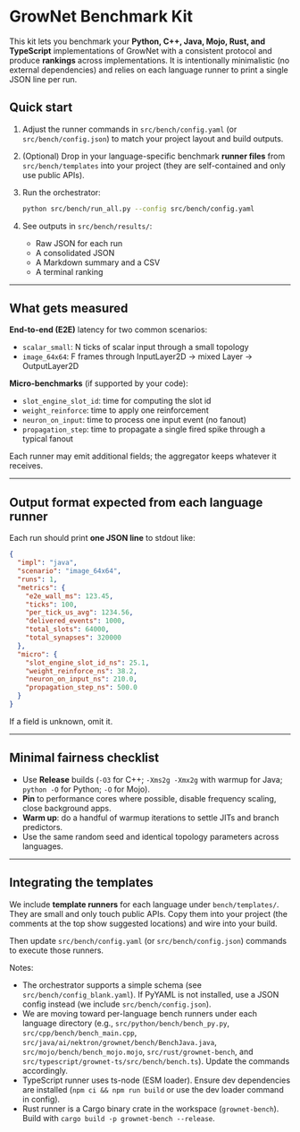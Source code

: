 # GrowNet Benchmark Kit

This kit lets you benchmark your **Python, C++, Java, Mojo, Rust, and TypeScript** implementations of GrowNet with a
consistent protocol and produce **rankings** across implementations. It is intentionally minimalistic
(no external dependencies) and relies on each language runner to print a single JSON line per run.

## Quick start

1. Adjust the runner commands in `src/bench/config.yaml` (or `src/bench/config.json`) to match your project layout and build outputs.
2. (Optional) Drop in your language-specific benchmark **runner files** from `src/bench/templates` into
   your project (they are self-contained and only use public APIs).
3. Run the orchestrator:
   
   ```bash
   python src/bench/run_all.py --config src/bench/config.yaml
   ```

4. See outputs in `src/bench/results/`:
   * Raw JSON for each run
   * A consolidated JSON
   * A Markdown summary and a CSV
   * A terminal ranking

---

## What gets measured

**End-to-end (E2E)** latency for two common scenarios:

- `scalar_small`: N ticks of scalar input through a small topology
- `image_64x64`: F frames through InputLayer2D → mixed Layer → OutputLayer2D

**Micro-benchmarks** (if supported by your code):

- `slot_engine_slot_id`: time for computing the slot id
- `weight_reinforce`: time to apply one reinforcement
- `neuron_on_input`: time to process one input event (no fanout)
- `propagation_step`: time to propagate a single fired spike through a typical fanout

Each runner may emit additional fields; the aggregator keeps whatever it receives.

---

## Output format expected from each language runner

Each run should print **one JSON line** to stdout like:

```json
{
  "impl": "java",
  "scenario": "image_64x64",
  "runs": 1,
  "metrics": {
    "e2e_wall_ms": 123.45,
    "ticks": 100,
    "per_tick_us_avg": 1234.56,
    "delivered_events": 1000,
    "total_slots": 64000,
    "total_synapses": 320000
  },
  "micro": {
    "slot_engine_slot_id_ns": 25.1,
    "weight_reinforce_ns": 38.2,
    "neuron_on_input_ns": 210.0,
    "propagation_step_ns": 500.0
  }
}
```

If a field is unknown, omit it.

---

## Minimal fairness checklist

- Use **Release** builds (`-O3` for C++; `-Xms2g -Xmx2g` with warmup for Java; `python -O`
  for Python; `-O` for Mojo).
- **Pin** to performance cores where possible, disable frequency scaling, close background apps.
- **Warm up**: do a handful of warmup iterations to settle JITs and branch predictors.
- Use the same random seed and identical topology parameters across languages.

---

## Integrating the templates

We include **template runners** for each language under `bench/templates/`. They are small and only
touch public APIs. Copy them into your project (the comments at the top show suggested locations)
and wire into your build.

Then update `src/bench/config.yaml` (or `src/bench/config.json`) commands to execute those runners.

Notes:
- The orchestrator supports a simple schema (see `src/bench/config_blank.yaml`). If PyYAML is not installed, use a JSON config instead (we include `src/bench/config.json`).
- We are moving toward per-language bench runners under each language directory (e.g., `src/python/bench/bench_py.py`, `src/cpp/bench/bench_main.cpp`, `src/java/ai/nektron/grownet/bench/BenchJava.java`, `src/mojo/bench/bench_mojo.mojo`, `src/rust/grownet-bench`, and `src/typescript/grownet-ts/src/bench/bench.ts`). Update the commands accordingly.
- TypeScript runner uses ts-node (ESM loader). Ensure dev dependencies are installed (`npm ci && npm run build` or use the dev loader command in config).
- Rust runner is a Cargo binary crate in the workspace (`grownet-bench`). Build with `cargo build -p grownet-bench --release`.
